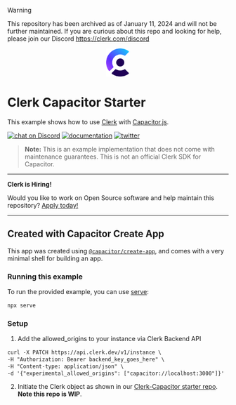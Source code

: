 > [!WARNING]  
> This repository has been archived as of January 11, 2024 and will not be further maintained. If you are curious about this repo and looking for help, please join our Discord https://clerk.com/discord

<p align="center">
  <a href="https://www.clerk.dev/?utm_source=github&utm_medium=starter_repos&utm_campaign=capacitor_starter" target="_blank" align="center">
    <picture>
      <source media="(prefers-color-scheme: dark)" srcset="./docs/clerk-logo-dark.png">
      <img src="./docs/clerk-logo-light.png" height="64">
    </picture>
  </a>
  <br />
</p>

# Clerk Capacitor Starter

This example shows how to use [Clerk](https://www.clerk.dev/?utm_source=github&utm_medium=starter_repos&utm_campaign=capacitor_starter) with [Capacitor.js](https://capacitorjs.com/).

[![chat on Discord](https://img.shields.io/discord/856971667393609759.svg?logo=discord)](https://discord.com/invite/b5rXHjAg7A)
[![documentation](https://img.shields.io/badge/documentation-clerk-green.svg)](https://docs.clerk.dev)
[![twitter](https://img.shields.io/twitter/follow/ClerkDev?style=social)](https://twitter.com/intent/follow?screen_name=ClerkDev)

> **Note:** This is an example implementation that does not come with maintenance guarantees. This is not an official Clerk SDK for Capacitor.

---

**Clerk is Hiring!**

Would you like to work on Open Source software and help maintain this repository? [Apply today!](https://apply.workable.com/clerk-dev/)

---

## Created with Capacitor Create App

This app was created using [`@capacitor/create-app`](https://github.com/ionic-team/create-capacitor-app),
and comes with a very minimal shell for building an app.

### Running this example

To run the provided example, you can use [serve](https://www.npmjs.com/package/serve):

```bash
npx serve
```

### Setup

1. Add the allowed_origins to your instance via Clerk Backend API

```
curl -X PATCH https://api.clerk.dev/v1/instance \
-H "Authorization: Bearer backend_key_goes_here" \
-H "Content-type: application/json" \
-d '{"experimental_allowed_origins": ["capacitor://localhost:3000"]}'
```

2. Initiate the Clerk object as shown in our [Clerk-Capacitor starter repo](https://github.com/clerkinc/clerk-capacitor-starter/blob/main/www/index.html). **Note this repo is WIP**.
